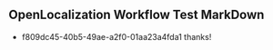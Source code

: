 ## OpenLocalization Workflow Test MarkDown
* f809dc45-40b5-49ae-a2f0-01aa23a4fda1 thanks!

<!--HONumber=Aug16_HO3-->


